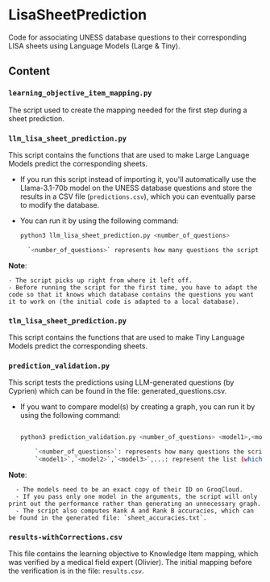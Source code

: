 # LisaSheetPrediction
Code for associating UNESS database questions to their corresponding LISA sheets using Language Models (Large & Tiny).

## Content

### `learning_objective_item_mapping.py`
The script used to create the mapping needed for the first step during a sheet prediction.

### `llm_lisa_sheet_prediction.py`
This script contains the functions that are used to make Large Language Models predict the corresponding sheets.
- If you run this script instead of importing it, you'll automatically use the Llama-3.1-70b model on the UNESS database questions and store the results in a CSV file (`predictions.csv`), which you can eventually parse to modify the database.
- You can run it by using the following command:

  ```bash
  python3 llm_lisa_sheet_prediction.py <number_of_questions>

    `<number_of_questions>` represents how many questions the script should work on during that run (defaults to 500).

**Note**:

    - The script picks up right from where it left off. 
    - Before running the script for the first time, you have to adapt the code so that it knows which database contains the questions you want it to work on (the initial code is adapted to a local database).

### `tlm_lisa_sheet_prediction.py`
This script contains the functions that are used to make Tiny Language Models predict the corresponding sheets.

### `prediction_validation.py`
This script tests the predictions using LLM-generated questions (by Cyprien) which can be found in the file: generated_questions.csv.

  - If you want to compare model(s) by creating a graph, you can run it by using the following command:

    ```bash

    python3 prediction_validation.py <number_of_questions> <model1>,<model2>,<model3>,...

        `<number_of_questions>`: represents how many questions the script should work on during that run.
        `<model1>`,`<model2>`,`<model3>`,...: represent the list (which can eventually contain only one) of models that you want to compare.

**Note**:

      - The models need to be an exact copy of their ID on GroqCloud.
      - If you pass only one model in the arguments, the script will only print out the performance rather than generating an unnecessary graph.
      - The script also computes Rank A and Rank B accuracies, which can be found in the generated file: `sheet_accuracies.txt`.

### `results-withCorrections.csv`
This file contains the learning objective to Knowledge Item mapping, which was verified by a medical field expert (Olivier). The initial mapping before the verification is in the file: `results.csv`.
